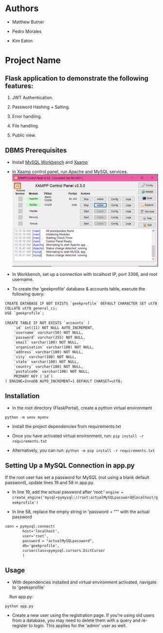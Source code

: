# Authors
* Matthew Butner

* Pedro Morales

* Kim Eaton



# Project Name

## Flask application to demonstrate the following features:

1. JWT Authentication.
  
2. Password Hashing + Salting.
  
3. Error handling.
   
4. File handling.
  
5. Public view.

## DBMS Prerequisites
* Install [MySQL Workbench](https://www.mysql.com/products/workbench/) and [Xaamp](https://www.apachefriends.org/)
* In Xaamp control panel, run Apache and MySQL services.
![screenshot of xammp control panel, with apache and mysql running](https://github.com/XCaliCatX/CPSC-449-Midterm-Project/blob/mattball/xammp%20control%20panel.png)


* In Workbench, set up a connection with localhost IP, port 3306, and root username.

* To create the 'geekprofile' database & accounts table, execute the following query:
```
CREATE DATABASE IF NOT EXISTS `geekprofile` DEFAULT CHARACTER SET utf8 COLLATE utf8_general_ci;
USE `geekprofile`;

CREATE TABLE IF NOT EXISTS `accounts` (
	`id` int(11) NOT NULL AUTO_INCREMENT,
	`username` varchar(50) NOT NULL,
    `password` varchar(255) NOT NULL,
    `email` varchar(100) NOT NULL,
    `organisation` varchar(100) NOT NULL,
    `address` varchar(100) NOT NULL,
    `city` varchar(100) NOT NULL,
    `state` varchar(100) NOT NULL,
    `country` varchar(100) NOT NULL,
    `postalcode` varchar(100) NOT NULL,
    PRIMARY KEY (`id`)
) ENGINE=InnoDB AUTO_INCREMENT=1 DEFAULT CHARSET=utf8;
```


## Installation

* In the root directory (FlaskPortal), create a python virtual environment
```
python -m venv myenv
```

* Install the project dependencies from requirements.txt

* Once you have activated virtual environment, run:
    ```pip install -r requirements.txt```

* Alternatively, you can run:
    ```python -m pip install -r requirements.txt```

## Setting Up a MySQL Connection in app.py

If the root user has set a password for MySQL (not using a blank default password), update lines 19 and 58 in app.py.

* In line 19, add the actual password after 'root:'
```engine = create_engine('mysql+pymysql://root:actualMySQLpassword@localhost/geekprofile')```

* In line 58, replace the empty string in 'password = ""' with the actual password
```
conn = pymysql.connect(
        host='localhost',
        user='root', 
        password = "actualMySQLpassword",
        db='geekprofile',
		cursorclass=pymysql.cursors.DictCursor
        )
```

## Usage

* With dependencies installed and virtual environment activated, navigate to 'geeksprofile'

&ensp;&ensp;Run app.py:

   
    python app.py
   


* Create a new user using the registration page. If you're using old users from a database, you may need to delete them
with a query and re-register to login. This applies for the 'admin' user as well.


